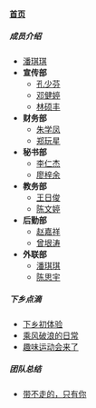 
#### [首页](?file=home-首页)

##### 成员介绍
- [潘琪琪](?file=003-成员介绍/001-潘琪琪 "潘琪琪")
- **宣传部**
    - [孔少芬](?file=003-成员介绍/002-宣传部/001-孔少芬 "孔少芬")
    - [邓健婷](?file=003-成员介绍/002-宣传部/002-邓健婷 "邓健婷")
    - [林硕丰](?file=003-成员介绍/002-宣传部/003-林硕丰 "林硕丰")
- **财务部**
    - [朱学凤](?file=003-成员介绍/003-财务部/001-朱学凤 "朱学凤")
    - [郑玩星](?file=003-成员介绍/003-财务部/002-郑玩星 "郑玩星")
- **秘书部**
    - [李仁杰](?file=003-成员介绍/004-秘书部/001-李仁杰 "李仁杰")
    - [廖梓余](?file=003-成员介绍/004-秘书部/002-廖梓余 "廖梓余")
- **教务部**
    - [王日俊](?file=003-成员介绍/005-教务部/001-王日俊 "王日俊")
    - [陈文婷](?file=003-成员介绍/005-教务部/002-陈文婷 "陈文婷")
- **后勤部**
    - [赵嘉祥](?file=003-成员介绍/006-后勤部/001-赵嘉祥 "赵嘉祥")
    - [曾垠涛](?file=003-成员介绍/006-后勤部/002-曾垠涛 "曾垠涛")
- **外联部**
    - [潘琪琪](?file=003-成员介绍/007-外联部/001-潘琪琪 "潘琪琪")
    - [陈思宇](?file=003-成员介绍/007-外联部/002-陈思宇 "陈思宇")

##### 下乡点滴
- [下乡初体验](?file=004-下乡点滴/001-下乡初体验 "下乡初体验")
- [乘风破浪的日常](?file=004-下乡点滴/002-乘风破浪的日常 "乘风破浪的日常")
- [趣味运动会来了](?file=004-下乡点滴/003-趣味运动会来了 "趣味运动会来了")

##### 团队总结
- [带不走的，只有你](?file=005-团队总结/001-带不走的，只有你 "带不走的，只有你")
